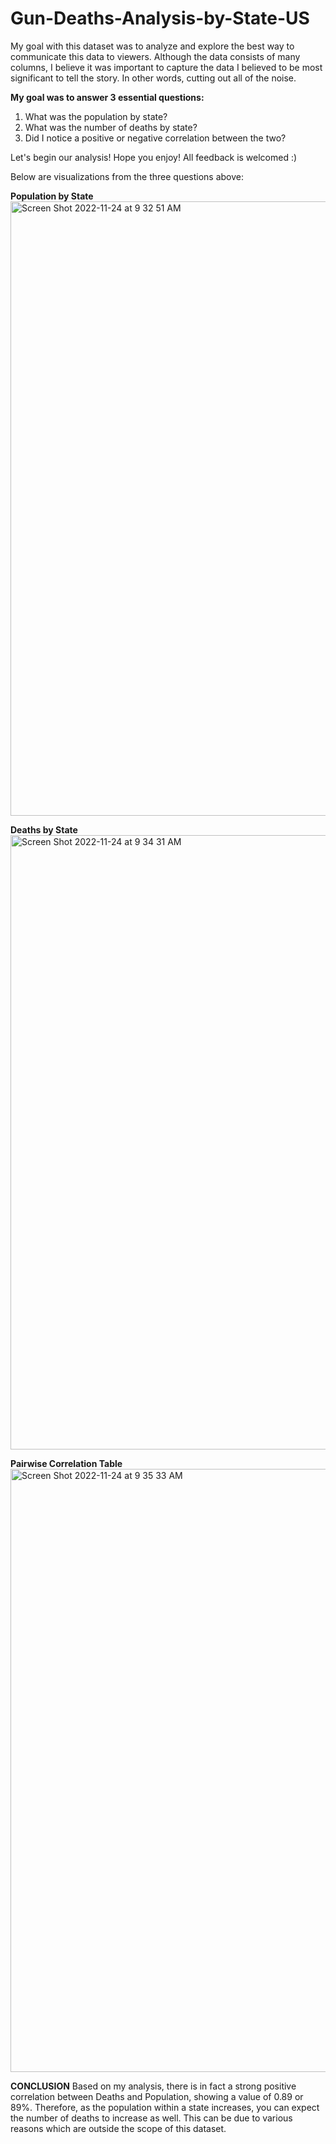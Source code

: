 # Gun-Deaths-Analysis-by-State-US

My goal with this dataset was to analyze and explore the best way to communicate this data to viewers. Although the data consists of many columns, I believe it was important to capture the data I believed to be most significant to tell the story. In other words, cutting out all of the noise.

**My goal was to answer 3 essential questions:**

1. What was the population by state?
2. What was the number of deaths by state?
3. Did I notice a positive or negative correlation between the two?

Let's begin our analysis!
Hope you enjoy! All feedback is welcomed :)

Below are visualizations from the three questions above:

**Population by State**
<img width="983" alt="Screen Shot 2022-11-24 at 9 32 51 AM" src="https://user-images.githubusercontent.com/118031922/203810546-16c17ce9-44a7-4f7d-85a6-0ce3554a2dab.png">

**Deaths by State**
<img width="983" alt="Screen Shot 2022-11-24 at 9 34 31 AM" src="https://user-images.githubusercontent.com/118031922/203810810-2bacf40a-2b30-4d7a-be52-f57b8d0a8355.png">

**Pairwise Correlation Table**
<img width="965" alt="Screen Shot 2022-11-24 at 9 35 33 AM" src="https://user-images.githubusercontent.com/118031922/203811282-ef2b87b7-a852-4abc-b192-94723aceea27.png">

**CONCLUSION**
Based on my analysis, there is in fact a strong positive correlation between Deaths and Population, showing a value of 0.89 or 89%. Therefore, as the population within a state increases, you can expect the number of deaths to increase as well. This can be due to various reasons which are outside the scope of this dataset.
